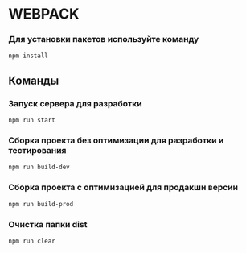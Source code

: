 # WEBPACK

### Для установки пакетов используйте команду
```
npm install
```

## Команды

### Запуск сервера для разработки
```shell
npm run start
```

### Сборка проекта без оптимизации для разработки и тестирования
```shell
npm run build-dev
```

### Сборка проекта с оптимизацией для продакшн версии
```shell
npm run build-prod
```

### Очистка папки dist
```shell
npm run clear
```
